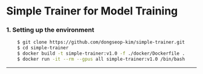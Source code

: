 # Simple Trainer for Model Training

### 1. Setting up the environment

```bash
    $ git clone https://github.com/dongseop-kim/simple-trainer.git
    $ cd simple-trainer
    $ docker build -t simple-trainer:v1.0 -f ./docker/Dockerfile .
    $ docker run -it --rm --gpus all simple-trainer:v1.0 /bin/bash
```

---
